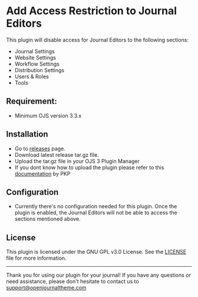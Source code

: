 # Add Access Restriction to Journal Editors
This plugin will disable access for Journal Editors to the following sections:
- Journal Settings
- Website Settings
- Workflow Settings
- Distribution Settings
- Users & Roles
- Tools

## Requirement:
- Minimum OJS version 3.3.x

## Installation
- Go to [releases](https://github.com/openjournalteam/journalEditorRestriction/releases) page.
- Download latest release tar.gz file.
- Upload the tar.gz file in your OJS 3 Plugin Manager
- If you dont know how to upload the plugin please refer to this [documentation](https://docs.pkp.sfu.ca/learning-ojs/3.3/en/settings-website#external-plugins) by PKP

## Configuration
- Currently there's no configuration needed for this plugin. Once the plugin is enabled, the Journal Editors will not be able to access the sections mentioned above.

## License

This plugin is licensed under the GNU GPL v3.0 License. See the [LICENSE](LICENSE) file for more information.

---
Thank you for using our plugin for your journal! If you have any questions or need assistance, please don't hesitate to contact us to support@openjournaltheme.com
